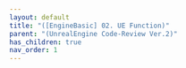 ```yaml
---
layout: default
title: "([EngineBasic] 02. UE Function)"
parent: "(UnrealEngine Code-Review Ver.2)"
has_children: true
nav_order: 1
---
```

